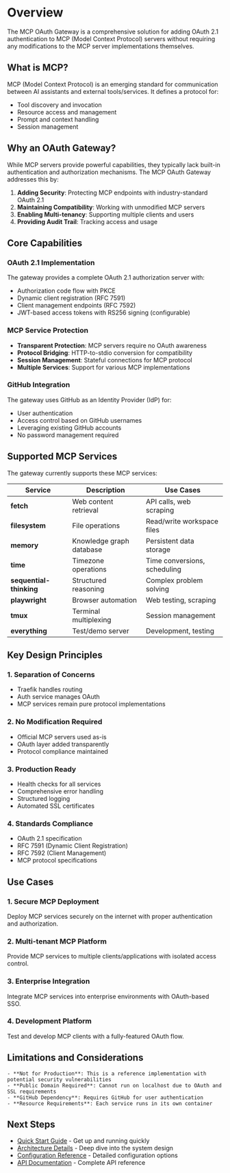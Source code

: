 # Overview

The MCP OAuth Gateway is a comprehensive solution for adding OAuth 2.1 authentication to MCP (Model Context Protocol) servers without requiring any modifications to the MCP server implementations themselves.

## What is MCP?

MCP (Model Context Protocol) is an emerging standard for communication between AI assistants and external tools/services. It defines a protocol for:
- Tool discovery and invocation
- Resource access and management
- Prompt and context handling
- Session management

## Why an OAuth Gateway?

While MCP servers provide powerful capabilities, they typically lack built-in authentication and authorization mechanisms. The MCP OAuth Gateway addresses this by:

1. **Adding Security**: Protecting MCP endpoints with industry-standard OAuth 2.1
2. **Maintaining Compatibility**: Working with unmodified MCP servers
3. **Enabling Multi-tenancy**: Supporting multiple clients and users
4. **Providing Audit Trail**: Tracking access and usage

## Core Capabilities

### OAuth 2.1 Implementation

The gateway provides a complete OAuth 2.1 authorization server with:
- Authorization code flow with PKCE
- Dynamic client registration (RFC 7591)
- Client management endpoints (RFC 7592)
- JWT-based access tokens with RS256 signing (configurable)

### MCP Service Protection

- **Transparent Protection**: MCP servers require no OAuth awareness
- **Protocol Bridging**: HTTP-to-stdio conversion for compatibility
- **Session Management**: Stateful connections for MCP protocol
- **Multiple Services**: Support for various MCP implementations

### GitHub Integration

The gateway uses GitHub as an Identity Provider (IdP) for:
- User authentication
- Access control based on GitHub usernames
- Leveraging existing GitHub accounts
- No password management required

## Supported MCP Services

The gateway currently supports these MCP services:

| Service | Description | Use Cases |
|---------|-------------|-----------|
| **fetch** | Web content retrieval | API calls, web scraping |
| **filesystem** | File operations | Read/write workspace files |
| **memory** | Knowledge graph database | Persistent data storage |
| **time** | Timezone operations | Time conversions, scheduling |
| **sequential-thinking** | Structured reasoning | Complex problem solving |
| **playwright** | Browser automation | Web testing, scraping |
| **tmux** | Terminal multiplexing | Session management |
| **everything** | Test/demo server | Development, testing |

## Key Design Principles

### 1. **Separation of Concerns**
- Traefik handles routing
- Auth service manages OAuth
- MCP services remain pure protocol implementations

### 2. **No Modification Required**
- Official MCP servers used as-is
- OAuth layer added transparently
- Protocol compliance maintained

### 3. **Production Ready**
- Health checks for all services
- Comprehensive error handling
- Structured logging
- Automated SSL certificates

### 4. **Standards Compliance**
- OAuth 2.1 specification
- RFC 7591 (Dynamic Client Registration)
- RFC 7592 (Client Management)
- MCP protocol specifications

## Use Cases

### 1. **Secure MCP Deployment**
Deploy MCP services securely on the internet with proper authentication and authorization.

### 2. **Multi-tenant MCP Platform**
Provide MCP services to multiple clients/applications with isolated access control.

### 3. **Enterprise Integration**
Integrate MCP services into enterprise environments with OAuth-based SSO.

### 4. **Development Platform**
Test and develop MCP clients with a fully-featured OAuth flow.

## Limitations and Considerations

```{warning}
- **Not for Production**: This is a reference implementation with potential security vulnerabilities
- **Public Domain Required**: Cannot run on localhost due to OAuth and SSL requirements
- **GitHub Dependency**: Requires GitHub for user authentication
- **Resource Requirements**: Each service runs in its own container
```

## Next Steps

- [Quick Start Guide](installation/quick-start.md) - Get up and running quickly
- [Architecture Details](architecture.md) - Deep dive into the system design
- [Configuration Reference](installation/configuration.md) - Detailed configuration options
- [API Documentation](api/oauth-endpoints.md) - Complete API reference
